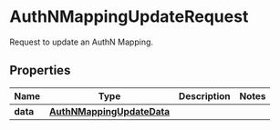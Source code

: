 # AuthNMappingUpdateRequest

Request to update an AuthN Mapping.

## Properties

| Name     | Type                                                    | Description | Notes |
| -------- | ------------------------------------------------------- | ----------- | ----- |
| **data** | [**AuthNMappingUpdateData**](AuthNMappingUpdateData.md) |             |
